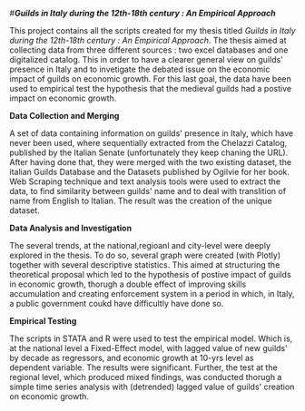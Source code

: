 #**_Guilds in Italy during the 12th-18th century : An Empirical Approach_**


This project contains all the scripts created for my thesis titled _Guilds in Italy during the 12th-18th century : An Empirical Approach_.
The thesis aimed at collecting data from three different sources : two excel databases and one digitalized catalog. This in order to have a clearer general view on guilds' presence in Italy and to invetigate the debated issue on the economic impact of guilds on economic growth. For this last goal, the data have been used to empirical test the hypothesis that the medieval guilds had a postive impact on economic growth. 

**Data Collection and Merging** 

A set of data containing information on guilds' presence in Italy, which have never been used, where sequentially extracted from the Chelazzi Catalog, published by the Italian Senate (unfortunately they keep chaning the URL). After having done that, they were merged with the two existing dataset,  the italian Guilds Database and the Datasets published by Ogilvie for her book. Web Scraping technique and text analysis tools were used to extract the data, to find similarity between guilds' name and to deal with translition of name from English to Italian. The result was the creation of the unique dataset.

**Data Analysis and Investigation** 

The several trends, at the national,regioanl and city-level were deeply explored in the thesis. To do so, several graph were created (with Plotly) together with several descriptive statistics. This aimed at structuring the theoretical proposal which led to the hypothesis of postive impact of guilds in economic growth, thorugh a double effect of improving skills accumulation and creating enforcement system in a period in which, in Italy, a public government coukd have difficultly have done so. 

**Empirical Testing** 

The scripts in STATA and R were used to test the empirical model. Which is, at the national level a Fixed-Effect model, with lagged value of new guilds' by decade as regressors, and economic growth at 10-yrs level as dependent variable. The results were significant. Further, the test at the regional level, which produced mixed findings, was conducted thorugh a simple time series analysis with (detrended) lagged value of guilds' creation on economic growth. 


